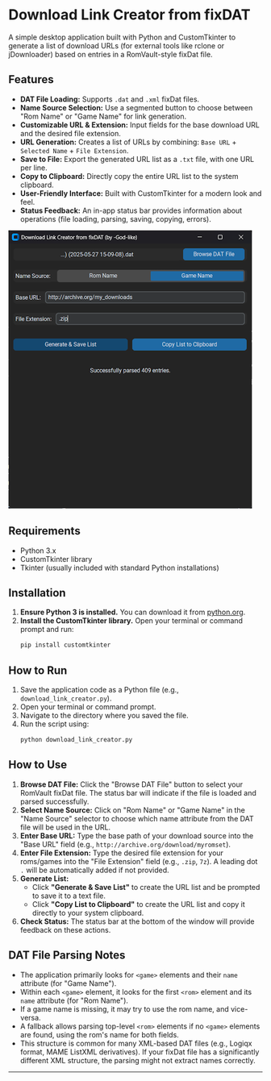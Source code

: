 # Download Link Creator from fixDAT

A simple desktop application built with Python and CustomTkinter to generate a list of download URLs (for external tools like rclone or jDownloader) based on entries in a RomVault-style fixDat file.

## Features

* **DAT File Loading:** Supports `.dat` and `.xml` fixDat files.
* **Name Source Selection:** Use a segmented button to choose between "Rom Name" or "Game Name" for link generation.
* **Customizable URL & Extension:** Input fields for the base download URL and the desired file extension.
* **URL Generation:** Creates a list of URLs by combining: `Base URL` + `Selected Name` + `File Extension`.
* **Save to File:** Export the generated URL list as a `.txt` file, with one URL per line.
* **Copy to Clipboard:** Directly copy the entire URL list to the system clipboard.
* **User-Friendly Interface:** Built with CustomTkinter for a modern look and feel.
* **Status Feedback:** An in-app status bar provides information about operations (file loading, parsing, saving, copying, errors).

![download_links_from_fixdat.png](download_links_from_fixdat.png)

## Requirements

* Python 3.x
* CustomTkinter library
* Tkinter (usually included with standard Python installations)

## Installation

1.  **Ensure Python 3 is installed.** You can download it from [python.org](https://www.python.org/).
2.  **Install the CustomTkinter library.** Open your terminal or command prompt and run:
    ```bash
    pip install customtkinter
    ```

## How to Run

1.  Save the application code as a Python file (e.g., `download_link_creator.py`).
2.  Open your terminal or command prompt.
3.  Navigate to the directory where you saved the file.
4.  Run the script using:
    ```bash
    python download_link_creator.py
    ```

## How to Use

1.  **Browse DAT File:** Click the "Browse DAT File" button to select your RomVault fixDat file. The status bar will indicate if the file is loaded and parsed successfully.
2.  **Select Name Source:** Click on "Rom Name" or "Game Name" in the "Name Source" selector to choose which name attribute from the DAT file will be used in the URL.
3.  **Enter Base URL:** Type the base path of your download source into the "Base URL" field (e.g., `http://archive.org/download/myromset`).
4.  **Enter File Extension:** Type the desired file extension for your roms/games into the "File Extension" field (e.g., `.zip`, `7z`). A leading dot `.` will be automatically added if not provided.
5.  **Generate List:**
    * Click **"Generate & Save List"** to create the URL list and be prompted to save it to a text file.
    * Click **"Copy List to Clipboard"** to create the URL list and copy it directly to your system clipboard.
6.  **Check Status:** The status bar at the bottom of the window will provide feedback on these actions.

## DAT File Parsing Notes

* The application primarily looks for `<game>` elements and their `name` attribute (for "Game Name").
* Within each `<game>` element, it looks for the first `<rom>` element and its `name` attribute (for "Rom Name").
* If a game name is missing, it may try to use the rom name, and vice-versa.
* A fallback allows parsing top-level `<rom>` elements if no `<game>` elements are found, using the rom's name for both fields.
* This structure is common for many XML-based DAT files (e.g., Logiqx format, MAME ListXML derivatives). If your fixDat file has a significantly different XML structure, the parsing might not extract names correctly.

---
